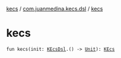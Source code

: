 [kecs](../index.md) / [com.juanmedina.kecs.dsl](index.md) / [kecs](./kecs.md)

# kecs

`fun kecs(init: `[`KEcsDsl`](-k-ecs-dsl/index.md)`.() -> `[`Unit`](https://kotlinlang.org/api/latest/jvm/stdlib/kotlin/-unit/index.html)`): `[`KEcs`](../com.juanmedina.kecs/-k-ecs/index.md)